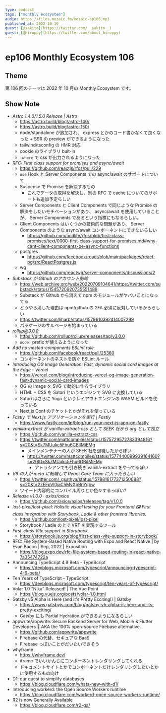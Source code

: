 ```yaml
---
type: podcast
tags: ["monthly ecosystem"]
audio: https://files.mozaic.fm/mozaic-ep106.mp3
published_at: 2022-10-19
guest: [@sakito](https://twitter.com/__sakito__)
guest: [@hiroppy](https://twitter.com/about_hiroppy)
---
```


# ep106 Monthly Ecosystem 106

## Theme

第 106 回のテーマは 2022 年 10 月の Monthly Ecosystem です。


## Show Note

- *Astro 1.4.0/1.5.0 Release | Astro*
  - https://astro.build/blog/astro-140/
  - https://astro.build/blog/astro-150/
  - node/standalone が追加され、 express とかのコード書かなくて良くなった + SSR の preview ができるようになった
  - tailwind/tsconfig の HMR 対応
  - cookie のライブラリ buit-in
  - `:where` で css が出力されるようになった
- *RFC: First class support for promises and async/await*
  - https://github.com/reactjs/rfcs/pull/229
  - `use` Hook と Server Components での async/await のサポートについて
  - Suspense で Promise を解決するもの
    - これでデータの取得を解決し、別の RFC で cache についてのサポートも追加予定らしい
  - Server Components と Client Components で同じような Promise の解決をしたいモチベーションがあり、 async/await を使用していることが、 Server Components であるという指標にもなるらしい。
  - Client Components はいくつかの技術的な問題があり、 Server Components のような async/await コンポーネントにできないらしい
    - https://github.com/acdlite/rfcs/blob/first-class-promises/text/0000-first-class-support-for-promises.md#why-cant-client-components-be-async-functions
  - postgres
    - https://github.com/facebook/react/blob/main/packages/react-pg/src/ReactPostgres.js
  - wg
    - https://github.com/reactwg/server-components/discussions/2
- *Substack が Github のアカウント削除*
  - https://web.archive.org/web/20220709104641/https://twitter.com/substack/status/1545720920735551489
  - Substack が Github から消えて npm のモジュールがヤバいことになってる
  - どうやら消した理由は npm/github の 2FA 必須に反対しているかららしい
  - https://twitter.com/ljharb/status/1579610392414007299
  - パッケージのサルベージも始まっている
- *rollup@3.0.0*
  - https://github.com/rollup/rollup/releases/tag/v3.0.0
  - `node:` prefix が使えるようになった
- *Add no-nested-components ESLint rule*
  - https://github.com/facebook/react/pull/25360
  - コンポーネントのネストを防ぐ ESLint ルール
- *Introducing OG Image Generation: Fast, dynamic social card images at the Edge - Vercel*
  - https://vercel.com/blog/introducing-vercel-og-image-generation-fast-dynamic-social-card-images
  - OG の Image を SVG で動的に作るライブラリ
  - HTML + CSS を Satori というエンジンで SVG に変換している
  - Satori はさらに Yoga というレイアウトエンジンの WASM ビルドを使っている
  - Next.js Conf のチケットとかがそれを使っている
- *Fastly で Next.js アプリケーションを実行 | Fastly*
  - https://www.fastly.com/jp/blog/run-your-next-js-app-on-fastly
- *vanilla-extract が vanilla-extract-css として SEEK 社から org として独立*
  - https://github.com/vanilla-extract-css
  - https://twitter.com/mattcompiles/status/1575729572783394816?s=20&t=Sk7MUukc5Fhu6GBiIMiEMg
    - メインメンテナーの人が SEEK 社を退職したからぽい
    - https://twitter.com/mattcompiles/status/1577440099939164160?s=20&t=Sk7MUukc5Fhu6GBiIMiEMg
      - アトラシアンでも引き続き vanilla-extract をやってるぽい
- *V8 の人が meta に転職して React Core Team に入ったらしい*
  - https://twitter.com/_gsathya/status/1578816177371250688?s=20&t=2zEEpVl0jaChMvXpBnYqbw
  - ツイート内容的にコンパイル周りとか色々するっぽい?
- *Release v1.0.0 · axios/axios*
  - https://github.com/axios/axios/releases/tag/v1.0.0
- *lost-pixel/lost-pixel: Holistic visual testing for your Frontend 🖼 First class integration with Storybook, Ladle & other frontend libraries.*
  - https://github.com/lost-pixel/lost-pixel
  - Storybook / Ladle の上で VRT を実現するツール
- *First-class Vite support in Storybook*
  - https://storybook.js.org/blog/first-class-vite-support-in-storybook/
- RFC: File System-Based Native Routing with Expo and React Native | by Evan Bacon | Sep, 2022 | Exposition
  - https://blog.expo.dev/rfc-file-system-based-routing-in-react-native-7a35474722a
- Announcing TypeScript 4.9 Beta - TypeScript
  - https://devblogs.microsoft.com/typescript/announcing-typescript-4-9-beta/
- Ten Years of TypeScript - TypeScript
  - https://devblogs.microsoft.com/typescript/ten-years-of-typescript/
- Volar 1.0 "Nika" Released! | The Vue Point
  - https://blog.vuejs.org/posts/volar-1.0.html
- Gatsby v5 Alpha is Here (and it's Pretty Exciting!) | Gatsby
  - https://www.gatsbyjs.com/blog/gatsby-v5-alpha-is-here-and-its-pretty-exciting/
  - Gatsby にも Partial Hydration ができるようになるらしい
- appwrite/appwrite: Secure Backend Server for Web, Mobile & Flutter Developers 🚀 AKA the 100% open-source Firebase alternative.
  - https://github.com/appwrite/appwrite
  - Firebase の代替、セキュアな BaaS
  - Firebase っぽいことがだいたいできそう
- whyframe
  - https://whyframe.dev/
  - iframe でいいかんじにコンポーネントレンダリングしてくれる
  - ドキュメントサイトとかでコンポーネントだけレンダリングしたいとかに使用するもの向け
- D1: our quest to simplify databases
  - https://blog.cloudflare.com/whats-new-with-d1/
- Introducing workerd: the Open Source Workers runtime
  - https://blog.cloudflare.com/workerd-open-source-workers-runtime/
- R2 is now Generally Available
  - https://blog.cloudflare.com/r2-ga/